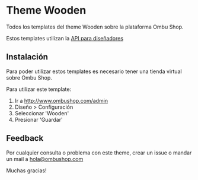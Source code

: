 # Theme Wooden

Todos los templates del theme Wooden sobre la plataforma Ombu Shop.

Estos templates utilizan la [API para diseñadores](http://www.ombushop.com/liquid-api/index.html)

## Instalación

Para poder utilizar estos templates es necesario tener una tienda virtual sobre Ombu Shop.

Para utilizar este template:

  1. Ir a http://www.ombushop.com/admin
  2. Diseño > Configuración
  3. Seleccionar 'Wooden'
  4. Presionar 'Guardar'

## Feedback

Por cualquier consulta o problema con este theme, crear un issue o
mandar un mail a hola@ombushop.com

Muchas gracias!
